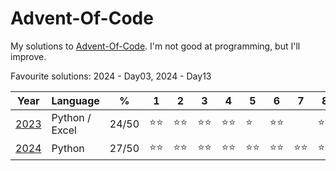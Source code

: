 # Advent-Of-Code
My solutions to [Advent-Of-Code](https://adventofcode.com/). I'm not good at programming, but I'll improve.

Favourite solutions: 2024 - Day03, 2024 - Day13

| Year                                  | Language         | %                                            | 1   | 2   | 3   | 4   | 5   | 6   | 7   | 8   | 9   | 10  | 11  | 12  | 13  | 14  | 15  | 16  | 17  | 18  | 19  | 20  | 21  | 22  | 23  | 24  | 25  |
|---------------------------------------|------------------|----------------------------------------------|-----|-----|-----|-----|-----|-----|-----|-----|-----|-----|-----|-----|-----|-----|-----|-----|-----|-----|-----|-----|-----|-----|-----|-----|-----|
| [2023](https://adventofcode.com/2023) | Python / Excel   | 24/50                                        |⭐⭐|⭐⭐|⭐⭐|⭐⭐|⭐ |⭐⭐|  |⭐⭐|  |  |⭐⭐|  |⭐ |⭐⭐|⭐⭐|⭐ |  |⭐⭐|  |  |⭐
| [2024](https://adventofcode.com/2024) | Python           | 27/50                                        |⭐⭐|⭐⭐|⭐⭐|⭐⭐|⭐⭐|⭐⭐|⭐⭐|⭐⭐|⭐⭐|⭐⭐|⭐⭐|  |⭐⭐|⭐⭐|⭐ 
